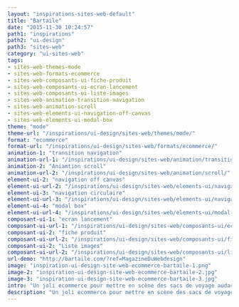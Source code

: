 ```yaml
---
layout: "inspirations-sites-web-default"
title: "Bartaile"
date: "2015-11-30 10:24:57"
path1: "inspirations"
path2: "ui-design"
path3: "sites-web"
category: "ui-sites-web"
tags:
- sites-web-themes-mode
- sites-web-formats-ecommerce
- sites-web-composants-ui-fiche-produit
- sites-web-composants-ui-ecran-lancement
- sites-web-composants-ui-liste-images
- sites-web-animation-transition-navigation
- sites-web-animation-scroll
- sites-web-elements-ui-navigation-off-canvas
- sites-web-elements-ui-modal-box
theme: "mode"
theme-url: "/inspirations/ui-design/sites-web/themes/mode/"
format: "ecommerce"
format-url: "/inspirations/ui-design/sites-web/formats/ecommerce/"
animation-1: "transition navigation"
animation-url-1: "/inspirations/ui-design/sites-web/animation/transition-navigation/"
animation-2: "Aniamtion scroll"
animation-url-2: "/inspirations/ui-design/sites-web/animation/scroll/"
element-ui-2: "navigation off canvas"
element-ui-url-2: "/inspirations/ui-design/sites-web/elements-ui/navigation-off-canvas/"
element-ui-3: "navigation circulaire"
element-ui-url-3: "/inspirations/ui-design/sites-web/elements-ui/navigation-circulaire/"
element-ui-4: "modal box"
element-ui-url-4: "/inspirations/ui-design/sites-web/elements-ui/modal-box/"
composant-ui-1: "ecran lancement"
composant-ui-url-1: "/inspirations/ui-design/sites-web/composants-ui/ecran-lancement/"
composant-ui-2: "fiche produit"
composant-ui-url-2: "/inspirations/ui-design/sites-web/composants-ui/fiche-produit/"
composant-ui-2: "Liste images"
composant-ui-url-2: "/inspirations/ui-design/sites-web/composants-ui/liste-images/"
url-demo: "http://bartaile.com/?ref=MagazineDuWebdesign"
image: "inspiration-ui-design-site-web-ecommerce-bartaile-1.png"
image-2: "inspiration-ui-design-site-web-ecommerce-bartaile-2.jpg"
image-3: "inspiration-ui-design-site-web-ecommerce-bartaile-3.jpg"
intro: "Un joli ecommerce pour mettre en scène des sacs de voyage audacieux et des accessoires pour aventurières. ❤ le zoom de la fiche produit."
description: "Un joli ecommerce pour mettre en scène des sacs de voyage audacieux et des accessoires pour aventurières."
---
```

